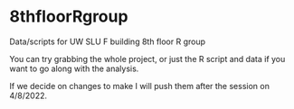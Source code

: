 # 8thfloorRgroup
Data/scripts for UW SLU F building 8th floor R group

You can try grabbing the whole project, or just the R script and data if you want to go along with the analysis.

If we decide on changes to make I will push them after the session on 4/8/2022.
